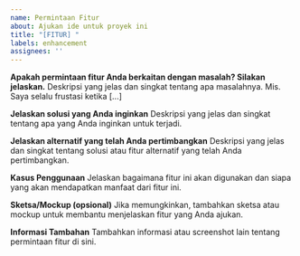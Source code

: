 ```yaml
---
name: Permintaan Fitur
about: Ajukan ide untuk proyek ini
title: "[FITUR] "
labels: enhancement
assignees: ''
---
```


**Apakah permintaan fitur Anda berkaitan dengan masalah? Silakan jelaskan.**
Deskripsi yang jelas dan singkat tentang apa masalahnya. Mis. Saya selalu frustasi ketika [...]

**Jelaskan solusi yang Anda inginkan**
Deskripsi yang jelas dan singkat tentang apa yang Anda inginkan untuk terjadi.

**Jelaskan alternatif yang telah Anda pertimbangkan**
Deskripsi yang jelas dan singkat tentang solusi atau fitur alternatif yang telah Anda pertimbangkan.

**Kasus Penggunaan**
Jelaskan bagaimana fitur ini akan digunakan dan siapa yang akan mendapatkan manfaat dari fitur ini.

**Sketsa/Mockup (opsional)**
Jika memungkinkan, tambahkan sketsa atau mockup untuk membantu menjelaskan fitur yang Anda ajukan.

**Informasi Tambahan**
Tambahkan informasi atau screenshot lain tentang permintaan fitur di sini.